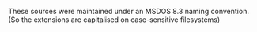 These sources were maintained under an MSDOS 8.3 naming convention. (So the extensions are capitalised on case-sensitive filesystems)



